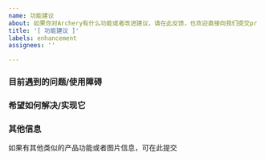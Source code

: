 ```yaml
---
name: 功能建议
about: 如果你对Archery有什么功能或者改进建议，请在此反馈，也欢迎直接向我们提交pr
title: '[ 功能建议 ]'
labels: enhancement
assignees: ''

---
```


### 目前遇到的问题/使用障碍

### 希望如何解决/实现它

### 其他信息
如果有其他类似的产品功能或者图片信息，可在此提交

